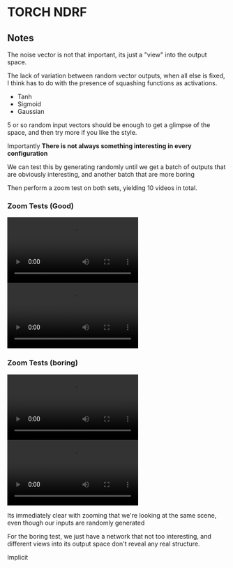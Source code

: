 # TORCH NDRF

## Notes

The noise vector is not that important, its just a "view" into the output space.

The lack of variation between random vector outputs, when all else is fixed, I think has to do with the presence of squashing functions as activations. 

* Tanh
* Sigmoid
* Gaussian

5 or so random input vectors should be enough to get a glimpse of the space, and then try more if you like the style.

Importantly **There is not always something interesting in every configuration**

We can test this by generating randomly until we get a batch of outputs that are obviously interesting, and another batch that are more boring

Then perform a zoom test on both sets, yielding 10 videos in total. 

### Zoom Tests (Good)
![here](assets/zoomg1.mp4)
![here](assets/zoomg5.mp4)

### Zoom Tests (boring)
![here](assets/zoomb1.mp4)
![here](assets/zoomb5.mp4)

Its immediately clear with zooming that we're looking at the same scene, even though our inputs are randomly generated

For the boring test, we just have a network that not too interesting, and different views into its output space don't reveal any real structure. 

Implicit 
